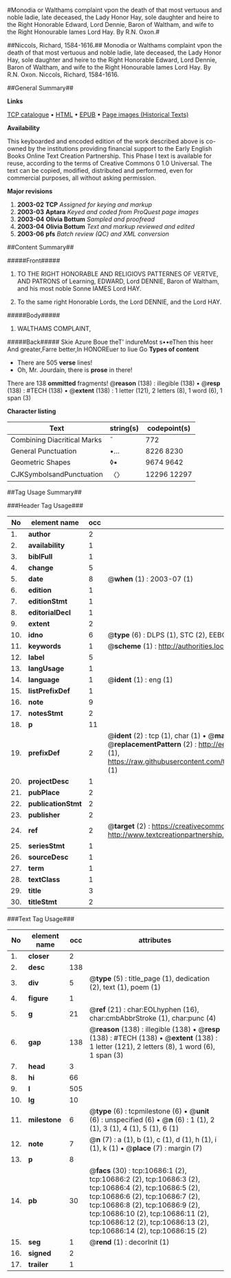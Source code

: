#Monodia or Walthams complaint vpon the death of that most vertuous and noble ladie, late deceased, the Lady Honor Hay, sole daughter and heire to the Right Honorable Edward, Lord Dennie, Baron of Waltham, and wife to the Right Honourable Iames Lord Hay. By R.N. Oxon.#

##Niccols, Richard, 1584-1616.##
Monodia or Walthams complaint vpon the death of that most vertuous and noble ladie, late deceased, the Lady Honor Hay, sole daughter and heire to the Right Honorable Edward, Lord Dennie, Baron of Waltham, and wife to the Right Honourable Iames Lord Hay. By R.N. Oxon.
Niccols, Richard, 1584-1616.

##General Summary##

**Links**

[TCP catalogue](http://www.ota.ox.ac.uk/tcp/)  • 
[HTML](http://tei.it.ox.ac.uk/tcp/Texts-HTML/free/A08/A08185.html)  • 
[EPUB](http://tei.it.ox.ac.uk/tcp/Texts-EPUB/free/A08/A08185.epub) • 
[Page images (Historical Texts)](https://data.historicaltexts.jisc.ac.uk/view?pubId=eebo-99845765e&pageId=eebo-99845765e-10686-1)

**Availability**

This keyboarded and encoded edition of the
	       work described above is co-owned by the institutions
	       providing financial support to the Early English Books
	       Online Text Creation Partnership. This Phase I text is
	       available for reuse, according to the terms of Creative
	       Commons 0 1.0 Universal. The text can be copied,
	       modified, distributed and performed, even for
	       commercial purposes, all without asking permission.

**Major revisions**

1. __2003-02__ __TCP__ *Assigned for keying and markup*
1. __2003-03__ __Aptara__ *Keyed and coded from ProQuest page images*
1. __2003-04__ __Olivia Bottum__ *Sampled and proofread*
1. __2003-04__ __Olivia Bottum__ *Text and markup reviewed and edited*
1. __2003-06__ __pfs__ *Batch review (QC) and XML conversion*

##Content Summary##

#####Front#####

1. TO
THE RIGHT
HONORABLE AND
RELIGIOVS PATTERNES
OF VERTVE, AND PATRONS
of Learning, EDWARD, Lord DENNIE,
Baron of Waltham, and his
most noble Sonne IAMES
Lord HAY.

1. To the same right Honorable
Lords, the Lord
DENNIE, and the Lord
HAY.

#####Body#####

1. WALTHAMS
COMPLAINT,

#####Back#####
Skie Azure Boue theT' indureMost s••eThen this heer And greater,Farre better,In HONOREuer to liue Go
**Types of content**

  * There are 505 **verse** lines!
  * Oh, Mr. Jourdain, there is **prose** in there!

There are 138 **ommitted** fragments! 
 @__reason__ (138) : illegible (138)  •  @__resp__ (138) : #TECH (138)  •  @__extent__ (138) : 1 letter (121), 2 letters (8), 1 word (6), 1 span (3)

**Character listing**


|Text|string(s)|codepoint(s)|
|---|---|---|
|Combining             Diacritical Marks|̄|772|
|General Punctuation|•…|8226 8230|
|Geometric Shapes|◊▪|9674 9642|
|CJKSymbolsandPunctuation|〈〉|12296 12297|

##Tag Usage Summary##

###Header Tag Usage###

|No|element name|occ|attributes|
|---|---|---|---|
|1.|__author__|2||
|2.|__availability__|1||
|3.|__biblFull__|1||
|4.|__change__|5||
|5.|__date__|8| @__when__ (1) : 2003-07 (1)|
|6.|__edition__|1||
|7.|__editionStmt__|1||
|8.|__editorialDecl__|1||
|9.|__extent__|2||
|10.|__idno__|6| @__type__ (6) : DLPS (1), STC (2), EEBO-CITATION (1), PROQUEST (1), VID (1)|
|11.|__keywords__|1| @__scheme__ (1) : http://authorities.loc.gov/ (1)|
|12.|__label__|5||
|13.|__langUsage__|1||
|14.|__language__|1| @__ident__ (1) : eng (1)|
|15.|__listPrefixDef__|1||
|16.|__note__|9||
|17.|__notesStmt__|2||
|18.|__p__|11||
|19.|__prefixDef__|2| @__ident__ (2) : tcp (1), char (1)  •  @__matchPattern__ (2) : ([0-9\-]+):([0-9IVX]+) (1), (.+) (1)  •  @__replacementPattern__ (2) : http://eebo.chadwyck.com/downloadtiff?vid=$1&page=$2 (1), https://raw.githubusercontent.com/textcreationpartnership/Texts/master/tcpchars.xml#$1 (1)|
|20.|__projectDesc__|1||
|21.|__pubPlace__|2||
|22.|__publicationStmt__|2||
|23.|__publisher__|2||
|24.|__ref__|2| @__target__ (2) : https://creativecommons.org/publicdomain/zero/1.0/ (1), http://www.textcreationpartnership.org/docs/. (1)|
|25.|__seriesStmt__|1||
|26.|__sourceDesc__|1||
|27.|__term__|1||
|28.|__textClass__|1||
|29.|__title__|3||
|30.|__titleStmt__|2||


###Text Tag Usage###

|No|element name|occ|attributes|
|---|---|---|---|
|1.|__closer__|2||
|2.|__desc__|138||
|3.|__div__|5| @__type__ (5) : title_page (1), dedication (2), text (1), poem (1)|
|4.|__figure__|1||
|5.|__g__|21| @__ref__ (21) : char:EOLhyphen (16), char:cmbAbbrStroke (1), char:punc (4)|
|6.|__gap__|138| @__reason__ (138) : illegible (138)  •  @__resp__ (138) : #TECH (138)  •  @__extent__ (138) : 1 letter (121), 2 letters (8), 1 word (6), 1 span (3)|
|7.|__head__|3||
|8.|__hi__|66||
|9.|__l__|505||
|10.|__lg__|10||
|11.|__milestone__|6| @__type__ (6) : tcpmilestone (6)  •  @__unit__ (6) : unspecified (6)  •  @__n__ (6) : 1 (1), 2 (1), 3 (1), 4 (1), 5 (1), 6 (1)|
|12.|__note__|7| @__n__ (7) : a (1), b (1), c (1), d (1), h (1), i (1), k (1)  •  @__place__ (7) : margin (7)|
|13.|__p__|8||
|14.|__pb__|30| @__facs__ (30) : tcp:10686:1 (2), tcp:10686:2 (2), tcp:10686:3 (2), tcp:10686:4 (2), tcp:10686:5 (2), tcp:10686:6 (2), tcp:10686:7 (2), tcp:10686:8 (2), tcp:10686:9 (2), tcp:10686:10 (2), tcp:10686:11 (2), tcp:10686:12 (2), tcp:10686:13 (2), tcp:10686:14 (2), tcp:10686:15 (2)|
|15.|__seg__|1| @__rend__ (1) : decorInit (1)|
|16.|__signed__|2||
|17.|__trailer__|1||
